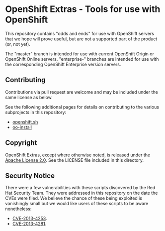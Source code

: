OpenShift Extras - Tools for use with OpenShift
==========================================================

This repository contains "odds and ends" for use with OpenShift servers
that we hope will prove useful, but are not a supported part of the
product (or, not yet).

The "master" branch is intended for use with current OpenShift Origin or
OpenShift Online servers. "enterprise-" branches are intended for use with
the corresponding OpenShift Enterprise version servers.

Contributing
----------------------

Contributions via pull request are welcome and may be included under the
same license as below.

See the following additional pages for details on contributing to the various
subprojects in this repository:

* [openshift.sh](https://github.com/openshift/openshift-extras/blob/enterprise-2.0/enterprise/install-scripts/README.md#contributing)
* [oo-install](https://github.com/brenton/openshift-extras/blob/enterprise-2.0/oo-install/README.md#contributing)

Copyright
----------------------

OpenShift Extras, except where otherwise noted, is released under the
[Apache License 2.0](http://www.apache.org/licenses/LICENSE-2.0.html).
See the LICENSE file included in this directory.

Security Notice
----------------------
There were a few vulnerabilities with these scripts discovered by the Red Hat
Security Team.  They were addressed in this repository on the date the CVEs
were filed.  We believe the chance of these being exploited is vanishingly
small but we would like users of these scripts to be aware nonetheless:

* [CVE-2013-4253](https://access.redhat.com/security/cve/CVE-2013-4253).
* [CVE-2013-4281](https://access.redhat.com/security/cve/CVE-2013-4281).

